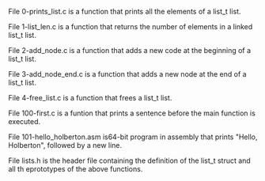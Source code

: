 File 0-prints_list.c is a function that prints all the elements of a list_t list.

File 1-list_len.c is a function that returns the number of elements in a linked list_t list.

File 2-add_node.c is a function that adds a new code at the beginning of a list_t list.

File 3-add_node_end.c is a function that adds a new node at the end of a list_t list.

File 4-free_list.c is a function that frees a list_t list.

File 100-first.c is a funtion that prints a sentence before the main function is executed.

File 101-hello_holberton.asm is64-bit program in assembly that prints "Hello, Holberton", followed by a new line.

File lists.h is the header file containing the definition of the list_t struct and all th eprototypes of the above functions.

